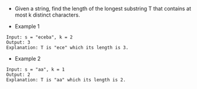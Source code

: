 * Given a string, find the length of the longest substring T that contains at most k distinct characters.

* Example 1
```
Input: s = "eceba", k = 2
Output: 3
Explanation: T is "ece" which its length is 3.

```

* Example 2
```
Input: s = "aa", k = 1
Output: 2
Explanation: T is "aa" which its length is 2.
```
